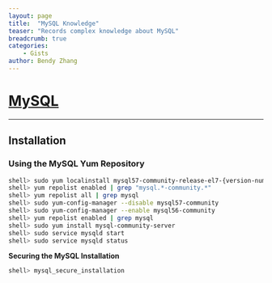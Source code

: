 ```yaml
---
layout: page
title:  "MySQL Knowledge"
teaser: "Records complex knowledge about MySQL"
breadcrumb: true
categories:
    - Gists
author: Bendy Zhang
---
```


# [MySQL](https://gist.github.com/bndynet/5ea2a03f45ec368aa0415698ff95a2bc)

---
## Installation

### Using the MySQL Yum Repository

```bash
shell> sudo yum localinstall mysql57-community-release-el7-{version-number}.noarch.rpm
shell> yum repolist enabled | grep "mysql.*-community.*"
shell> yum repolist all | grep mysql
shell> sudo yum-config-manager --disable mysql57-community
shell> sudo yum-config-manager --enable mysql56-community
shell> yum repolist enabled | grep mysql
shell> sudo yum install mysql-community-server
shell> sudo service mysqld start
shell> sudo service mysqld status
```

**Securing the MySQL Installation**

```bash
shell> mysql_secure_installation
```

